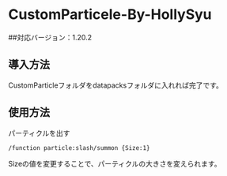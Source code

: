# CustomParticele-By-HollySyu

##対応バージョン：1.20.2

## 導入方法
CustomParticleフォルダをdatapacksフォルダに入れれば完了です。

## 使用方法
パーティクルを出す
```
/function particle:slash/summon {Size:1}
```

Sizeの値を変更することで、パーティクルの大きさを変えられます。
